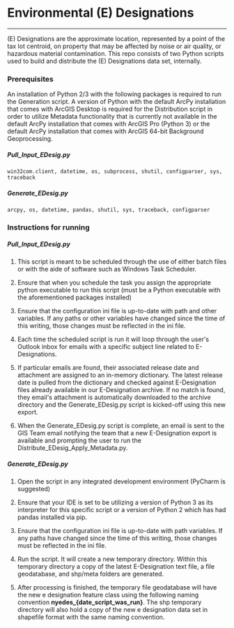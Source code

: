 # Environmental (E) Designations

*******************************

(E) Designations are the approximate location, represented by a point of the tax lot centroid, on property that may be affected by noise or air quality, or hazardous material contamination. This repo consists of two Python scripts used to build and distribute the (E) Designations data set, internally. 

### Prerequisites

An installation of Python 2/3 with the following packages is required to run the Generation script. A version of Python with the default ArcPy installation that comes with ArcGIS Desktop is required for the Distribution script in order to utilize Metadata functionality that is currently not available in the default ArcPy installation that comes with ArcGIS Pro (Python 3) or the default ArcPy installation that comes with ArcGIS 64-bit Background Geoprocessing. 

##### Pull\_Input\_EDesig.py

```
win32com.client, datetime, os, subprocess, shutil, configparser, sys, traceback
```

##### Generate\_EDesig.py

```
arcpy, os, datetime, pandas, shutil, sys, traceback, configparser
```

### Instructions for running

##### Pull\_Input\_EDesig.py

1. This script is meant to be scheduled through the use of either batch files or with the aide of software such as Windows Task Scheduler.

2. Ensure that when you schedule the task you assign the appropriate python executable to run this script (must be a Python executable with the aforementioned packages installed)

3. Ensure that the configuration ini file is up-to-date with path and other variables. If any paths or other variables have changed since the time of this writing, those changes must be reflected in the ini file.

4. Each time the scheduled script is run it will loop through the user's Outlook inbox for emails with a specific subject line related to E-Designations.

5. If particular emails are found, their associated release date and attachment are assigned to an in-memory dictionary. The latest release date is pulled from the dictionary and checked against E-Designation files already available in our E-Designation archive. If no match is found, they email's attachment is automatically downloaded to the archive directory and the Generate\_EDesig.py script is kicked-off using this new export.

6. When the Generate\_EDesig.py script is complete, an email is sent to the GIS Team email notifying the team that a new E-Designation export is available and prompting the user to run the Distribute\_EDesig\_Apply\_Metadata.py.

##### Generate\_EDesig.py

1. Open the script in any integrated development environment (PyCharm is suggested)

2.	Ensure that your IDE is set to be utilizing a version of Python 3 as its interpreter for this specific script or a version of Python 2 which has had pandas installed via pip.

3.	Ensure that the configuration ini file is up-to-date with path variables. If any paths have changed since the time of this writing, those changes must be reflected in the ini file.

4.	Run the script. It will create a new temporary directory. Within this temporary directory a copy of the latest E-Designation text file, a file geodatabase, and shp/meta folders are generated.

5.	After processing is finished, the temporary file geodatabase will have the new e designation feature class using the following naming convention **nyedes\_{date\_script\_was_run}**. The shp temporary directory will also hold a copy of the new e designation data set in shapefile format with the same naming convention.